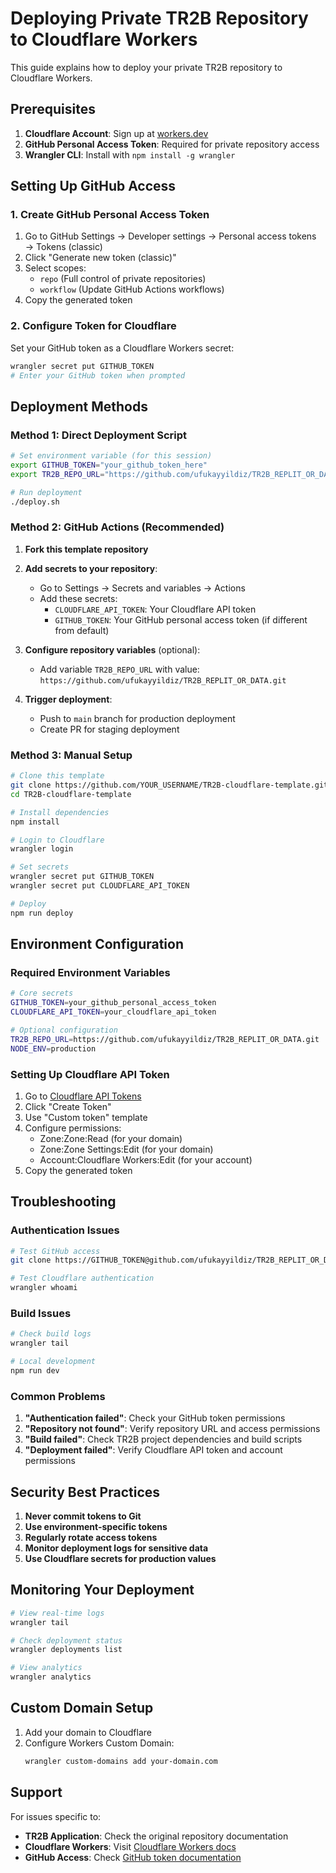 # Deploying Private TR2B Repository to Cloudflare Workers

This guide explains how to deploy your private TR2B repository to Cloudflare Workers.

## Prerequisites

1. **Cloudflare Account**: Sign up at [workers.dev](https://workers.dev)
2. **GitHub Personal Access Token**: Required for private repository access
3. **Wrangler CLI**: Install with `npm install -g wrangler`

## Setting Up GitHub Access

### 1. Create GitHub Personal Access Token

1. Go to GitHub Settings → Developer settings → Personal access tokens → Tokens (classic)
2. Click "Generate new token (classic)"
3. Select scopes:
   - `repo` (Full control of private repositories)
   - `workflow` (Update GitHub Actions workflows)
4. Copy the generated token

### 2. Configure Token for Cloudflare

Set your GitHub token as a Cloudflare Workers secret:

```bash
wrangler secret put GITHUB_TOKEN
# Enter your GitHub token when prompted
```

## Deployment Methods

### Method 1: Direct Deployment Script

```bash
# Set environment variable (for this session)
export GITHUB_TOKEN="your_github_token_here"
export TR2B_REPO_URL="https://github.com/ufukayyildiz/TR2B_REPLIT_OR_DATA.git"

# Run deployment
./deploy.sh
```

### Method 2: GitHub Actions (Recommended)

1. **Fork this template repository**
2. **Add secrets to your repository**:
   - Go to Settings → Secrets and variables → Actions
   - Add these secrets:
     - `CLOUDFLARE_API_TOKEN`: Your Cloudflare API token
     - `GITHUB_TOKEN`: Your GitHub personal access token (if different from default)

3. **Configure repository variables** (optional):
   - Add variable `TR2B_REPO_URL` with value: `https://github.com/ufukayyildiz/TR2B_REPLIT_OR_DATA.git`

4. **Trigger deployment**:
   - Push to `main` branch for production deployment
   - Create PR for staging deployment

### Method 3: Manual Setup

```bash
# Clone this template
git clone https://github.com/YOUR_USERNAME/TR2B-cloudflare-template.git
cd TR2B-cloudflare-template

# Install dependencies
npm install

# Login to Cloudflare
wrangler login

# Set secrets
wrangler secret put GITHUB_TOKEN
wrangler secret put CLOUDFLARE_API_TOKEN

# Deploy
npm run deploy
```

## Environment Configuration

### Required Environment Variables

```bash
# Core secrets
GITHUB_TOKEN=your_github_personal_access_token
CLOUDFLARE_API_TOKEN=your_cloudflare_api_token

# Optional configuration
TR2B_REPO_URL=https://github.com/ufukayyildiz/TR2B_REPLIT_OR_DATA.git
NODE_ENV=production
```

### Setting Up Cloudflare API Token

1. Go to [Cloudflare API Tokens](https://dash.cloudflare.com/profile/api-tokens)
2. Click "Create Token"
3. Use "Custom token" template
4. Configure permissions:
   - Zone:Zone:Read (for your domain)
   - Zone:Zone Settings:Edit (for your domain)
   - Account:Cloudflare Workers:Edit (for your account)
5. Copy the generated token

## Troubleshooting

### Authentication Issues

```bash
# Test GitHub access
git clone https://GITHUB_TOKEN@github.com/ufukayyildiz/TR2B_REPLIT_OR_DATA.git /tmp/test

# Test Cloudflare authentication
wrangler whoami
```

### Build Issues

```bash
# Check build logs
wrangler tail

# Local development
npm run dev
```

### Common Problems

1. **"Authentication failed"**: Check your GitHub token permissions
2. **"Repository not found"**: Verify repository URL and access permissions
3. **"Build failed"**: Check TR2B project dependencies and build scripts
4. **"Deployment failed"**: Verify Cloudflare API token and account permissions

## Security Best Practices

1. **Never commit tokens to Git**
2. **Use environment-specific tokens**
3. **Regularly rotate access tokens**
4. **Monitor deployment logs for sensitive data**
5. **Use Cloudflare secrets for production values**

## Monitoring Your Deployment

```bash
# View real-time logs
wrangler tail

# Check deployment status
wrangler deployments list

# View analytics
wrangler analytics
```

## Custom Domain Setup

1. Add your domain to Cloudflare
2. Configure Workers Custom Domain:
   ```bash
   wrangler custom-domains add your-domain.com
   ```

## Support

For issues specific to:
- **TR2B Application**: Check the original repository documentation
- **Cloudflare Workers**: Visit [Cloudflare Workers docs](https://developers.cloudflare.com/workers/)
- **GitHub Access**: Check [GitHub token documentation](https://docs.github.com/en/authentication/keeping-your-account-and-data-secure/creating-a-personal-access-token)